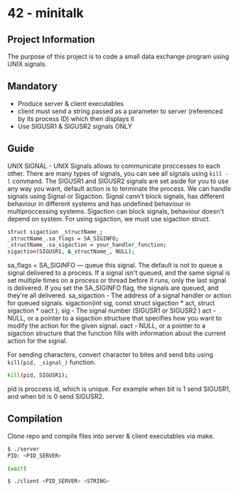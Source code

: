 # 42 - minitalk

## Project Information
The purpose of this project is to code a small data exchange program using UNIX signals.

## Mandatory

- Produce server & client executables
- client must send a string passed as a parameter to server (referenced by its process ID) which then displays it
- Use SIGUSR1 & SIGUSR2 signals ONLY

## Guide

UNIX SIGNAL - 
UNIX Signals allows to communicate proccesses to each other. There are many types of signals, you can see all signals using ```kill -l``` command. 
The SIGUSR1 and SIGUSR2 signals are set aside for you to use any way you want, default action is to terminate the process.
We can handle signals using Signal or Sigaction.
Signal cann't block signals, has different behaviour in different systems and has undefined behaviour in multiproccessing systems. 
Sigaction can block signals, behaviour doesn't depend on system.
For using sigaction, we must use sigaction struct.
```sh
struct sigaction _structName_;
_structName_.sa_flags = SA_SIGINFO;
_structName_.sa_sigaction = your_handler_function;
sigaction(SIGUSR1, &_structName_, NULL);
```
sa_flags = SA_SIGINFO — queue this signal. The default is not to queue a signal delivered to a process. If a signal isn't queued, and the same signal is set multiple times on a process or thread before it runs, only the last signal is delivered. If you set the SA_SIGINFO flag, the signals are queued, and they're all delivered.
sa_sigaction - The address of a signal handler or action for queued signals.
sigaction(int sig, const struct sigaction * act, struct sigaction * oact );
sig - The signal number (SIGUSR1 or SIGUSR2 )
act - NULL, or a pointer to a sigaction structure that specifies how you want to modify the action for the given signal.
oact - NULL, or a pointer to a sigaction structure that the function fills with information about the current action for the signal.

For sending characters, convert character to bites and send bits using ```kill(pid, _signal_)``` function.
```sh
kill(pid, SIGUSR1);
```
pid is proccess id, which is unique.
For example when bit is 1 send SIGUSR1, and when bit is 0 send SIGUSR2.

## Compilation

Clone repo and compile files into server & client executables via make.
```sh
$ ./server
PID: <PID_SERVER>

(wait)
```

```sh
$ ./client <PID_SERVER> <STRING>
```
